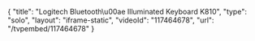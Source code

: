 {
    "title": "Logitech Bluetooth\u00ae Illuminated Keyboard K810",
    "type": "solo",
    "layout": "iframe-static",
    "videoId": "117464678",
    "url": "\/tvpembed\/117464678"
}